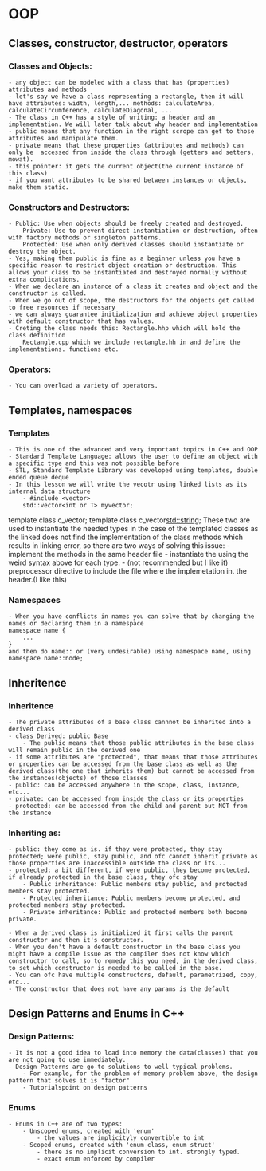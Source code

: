# OOP
## Classes, constructor, destructor, operators
### Classes and Objects:
	- any object can be modeled with a class that has (properties) attributes and methods
	- let's say we have a class representing a rectangle, then it will have attributes: width, length,... methods: calculateArea, calculateCircumference, calculateDiagonal, ...
	- The class in C++ has a style of writing: a header and an implementation. We will later talk about why header and implementation
	- public means that any function in the right scrope can get to those attributes and manipulate them.
	- private means that these properties (attributes and methods) can only be  accessed from inside the class through (getters and setters, mowat).
	- this pointer: it gets the current object(the current instance of this class)
	- if you want attributes to be shared between instances or objects, make them static.

### Constructors and Destructors:
	- Public: Use when objects should be freely created and destroyed.
		Private: Use to prevent direct instantiation or destruction, often with factory methods or singleton patterns.
		Protected: Use when only derived classes should instantiate or destroy the object.
	- Yes, making them public is fine as a beginner unless you have a specific reason to restrict object creation or destruction. This allows your class to be instantiated and destroyed normally without extra complications.
	- When we declare an instance of a class it creates and object and the constructor is called.
	- When we go out of scope, the destructors for the objects get called to free resources if necessary
	- we can always guarantee initialization and achieve object properties with default constructor that has values.
	- Creting the class needs this: Rectangle.hhp which will hold the class definition
		Rectangle.cpp which we include rectangle.hh in and define the implementations. functions etc.

### Operators:
	- You can overload a variety of operators.

## Templates, namespaces
### Templates
	- This is one of the advanced and very important topics in C++ and OOP
	- Standard Template Language: allows the user to define an object with a specific type and this was not possible before
	- STL, Standard Template Library was developed using templates, double ended queue deque
	- In this lesson we will write the vecotr using linked lists as its internal data structure
		- #include <vector>
		std::vector<int or T> myvector;
template class c_vector<int>;
template class c_vector<std::string>;
These two are used to instantiate the needed types in the case of the templated classes as the linked does not find the implementation of the class methods which results in linking error, so there are two ways of solving this issue:
	- implement the methods in the same header file
	- instantiate the using the weird syntax above for each type.
	- (not recommended but I like it) preprocessor directive to include the file where the implemetation in. the header.(I like this)


### Namespaces
	- When you have conflicts in names you can solve that by changing the names or declaring them in a namespace
	namespace name {
		...
	}
	and then do name:: or (very undesirable) using namespace name, using namespace name::node;

## Inheritence
### Inheritence
	- The private attributes of a base class cannnot be inherited into a derived class
	- class Derived: public Base
		- The public means that those public attributes in the base class will remain public in the derived one
	- if some attributes are "protected", that means that those attributes or properties can be accessed from the base class as well as the derived class(the one that inherits them) but cannot be accessed from the instances(objects) of those classes
	- public: can be accessed anywhere in the scope, class, instance, etc...
	- private: can be accessed from inside the class or its properties
	- protected: can be accessed from the child and parent but NOT from the instance
### Inheriting as:
	- public: they come as is. if they were protected, they stay protected; were public, stay public, and ofc cannot inherit private as those properties are inaccessible outside the class or its...
	- protected: a bit different, if were public, they become protected, if already protected in the base class, they ofc stay 
		- Public inheritance: Public members stay public, and protected members stay protected.
		- Protected inheritance: Public members become protected, and protected members stay protected. 
		- Private inheritance: Public and protected members both become private.

	- When a derived class is initialized it first calls the parent constructor and then it's constructor.
	- When you don't have a default constructor in the base class you might have a compile issue as the compiler does not know which constructor to call, so to remedy this you need, in the derived class, to set which constructor is needed to be called in the base.
	- You can ofc have multiple constructors, default, parametrized, copy, etc...
	- The constructor that does not have any params is the default 

## Design Patterns and Enums in C++
### Design Patterns:
	- It is not a good idea to load into memory the data(classes) that you are not going to use immediately.
	- Design Patterns are go-to solutions to well typical problems. 
		- For example, for the problem of memory problem above, the design pattern that solves it is "factor"
		- Tutorialspoint on design patterns
### Enums
	- Enums in C++ are of two types:
		- Unscoped enums, created with 'enum'
			- the values are implicityly convertible to int
		- Scoped enums, created with 'enum class, enum struct'
			- there is no implicit conversion to int. strongly typed.
			- exact enum enforced by compiler